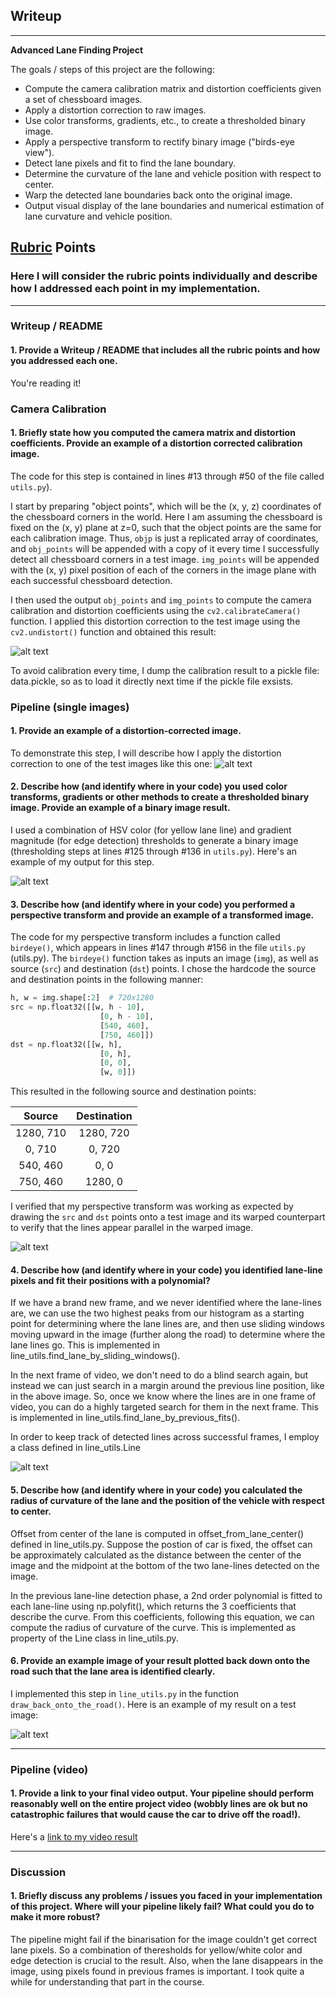 ## Writeup

---

**Advanced Lane Finding Project**

The goals / steps of this project are the following:

* Compute the camera calibration matrix and distortion coefficients given a set of chessboard images.
* Apply a distortion correction to raw images.
* Use color transforms, gradients, etc., to create a thresholded binary image.
* Apply a perspective transform to rectify binary image ("birds-eye view").
* Detect lane pixels and fit to find the lane boundary.
* Determine the curvature of the lane and vehicle position with respect to center.
* Warp the detected lane boundaries back onto the original image.
* Output visual display of the lane boundaries and numerical estimation of lane curvature and vehicle position.

[//]: # (Image References)

[image1]: ./output_images/undistort.png "Undistorted"
[image2]: ./test_images/test1.jpg "Road Transformed"
[image3]: ./output_images/binary.png "Binary Example"
[image4]: ./output_images/birdeye.png "Warp Example"
[image5]: ./output_images/lane_detect.png "Fit Visual"
[image6]: ./output_images/blend_on_road.png "Output"
[video1]: ./project_video.mp4 "Video"

## [Rubric](https://review.udacity.com/#!/rubrics/571/view) Points

### Here I will consider the rubric points individually and describe how I addressed each point in my implementation.  

---

### Writeup / README

#### 1. Provide a Writeup / README that includes all the rubric points and how you addressed each one.   

You're reading it!

### Camera Calibration

#### 1. Briefly state how you computed the camera matrix and distortion coefficients. Provide an example of a distortion corrected calibration image.

The code for this step is contained in lines #13 through #50 of the file called `utils.py`).  

I start by preparing "object points", which will be the (x, y, z) coordinates of the chessboard corners in the world. Here I am assuming the chessboard is fixed on the (x, y) plane at z=0, such that the object points are the same for each calibration image.  Thus, `objp` is just a replicated array of coordinates, and `obj_points` will be appended with a copy of it every time I successfully detect all chessboard corners in a test image.  `img_points` will be appended with the (x, y) pixel position of each of the corners in the image plane with each successful chessboard detection.  

I then used the output `obj_points` and `img_points` to compute the camera calibration and distortion coefficients using the `cv2.calibrateCamera()` function.  I applied this distortion correction to the test image using the `cv2.undistort()` function and obtained this result: 

![alt text][image1]

To avoid calibration every time, I dump the calibration result to a pickle file: data.pickle, so as to load it directly next time if the pickle file exsists. 

### Pipeline (single images)

#### 1. Provide an example of a distortion-corrected image.

To demonstrate this step, I will describe how I apply the distortion correction to one of the test images like this one:
![alt text][image2]


#### 2. Describe how (and identify where in your code) you used color transforms, gradients or other methods to create a thresholded binary image.  Provide an example of a binary image result.

I used a combination of HSV color (for yellow lane line) and gradient magnitude (for edge detection) thresholds to generate a binary image (thresholding steps at lines #125 through #136 in `utils.py`).  Here's an example of my output for this step.

![alt text][image3]

#### 3. Describe how (and identify where in your code) you performed a perspective transform and provide an example of a transformed image.

The code for my perspective transform includes a function called `birdeye()`, which appears in lines #147 through #156 in the file `utils.py` (utils.py).  The `birdeye()` function takes as inputs an image (`img`), as well as source (`src`) and destination (`dst`) points.  I chose the hardcode the source and destination points in the following manner:

```python
h, w = img.shape[:2]  # 720x1280
src = np.float32([[w, h - 10],
                    [0, h - 10],
                    [540, 460],
                    [750, 460]])
dst = np.float32([[w, h],
                    [0, h],
                    [0, 0],
                    [w, 0]])
```

This resulted in the following source and destination points:

| Source        | Destination   | 
|:-------------:|:-------------:| 
| 1280, 710      | 1280, 720        | 
| 0, 710        | 0, 720
| 540, 460      | 0, 0      |
| 750, 460     | 1280, 0      |

I verified that my perspective transform was working as expected by drawing the `src` and `dst` points onto a test image and its warped counterpart to verify that the lines appear parallel in the warped image.

![alt text][image4]

#### 4. Describe how (and identify where in your code) you identified lane-line pixels and fit their positions with a polynomial?

If we have a brand new frame, and we never identified where the lane-lines are, we can use the two highest peaks from our histogram as a starting point for determining where the lane lines are, and then use sliding windows moving upward in the image (further along the road) to determine where the lane lines go. This is implemented in line_utils.find_lane_by_sliding_windows().

In the next frame of video, we don't need to do a blind search again, but instead we can just search in a margin around the previous line position, like in the above image. So, once we know where the lines are in one frame of video, you can do a highly targeted search for them in the next frame. This is implemented in line_utils.find_lane_by_previous_fits().

In order to keep track of detected lines across successful frames, I employ a class defined in line_utils.Line

![alt text][image5]

#### 5. Describe how (and identify where in your code) you calculated the radius of curvature of the lane and the position of the vehicle with respect to center.

Offset from center of the lane is computed in offset_from_lane_center() defined in line_utils.py. 
Suppose the postion of car is fixed, the offset can be approximately calculated as the distance between the center of the image and the midpoint at the bottom of the two lane-lines detected on the image.

In the previous lane-line detection phase, a 2nd order polynomial is fitted to each lane-line using np.polyfit(), which returns the 3 coefficients that describe the curve. From this coefficients, following this equation, we can compute the radius of curvature of the curve. This is implemented as property of the Line class in line_utils.py.

#### 6. Provide an example image of your result plotted back down onto the road such that the lane area is identified clearly.

I implemented this step in `line_utils.py` in the function `draw_back_onto_the_road()`.  Here is an example of my result on a test image:

![alt text][image6]

---

### Pipeline (video)

#### 1. Provide a link to your final video output.  Your pipeline should perform reasonably well on the entire project video (wobbly lines are ok but no catastrophic failures that would cause the car to drive off the road!).

Here's a [link to my video result](./out_project.mp4)

---

### Discussion

#### 1. Briefly discuss any problems / issues you faced in your implementation of this project.  Where will your pipeline likely fail?  What could you do to make it more robust?

The pipeline might fail if the binarisation for the image couldn't get correct lane pixels. So a combination of theresholds for yellow/white color and edge detection is crucial to the result. Also, when the lane disappears in the image, using pixels found in previous frames is important. I took quite a while for understanding that part in the course.

